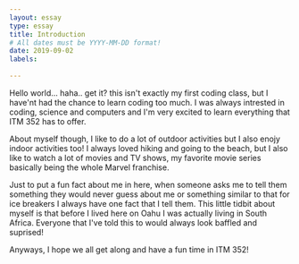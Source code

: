 ```yaml
---
layout: essay
type: essay
title: Introduction
# All dates must be YYYY-MM-DD format!
date: 2019-09-02
labels:
  
---
```


Hello world... haha.. get it? this isn't exactly my first coding class, but I have'nt had the chance to learn coding too much. I was always intrested in coding, science and computers and I'm very excited to learn everything that ITM 352 has to offer.

About myself though, I like to do a lot of outdoor activities but I also enojy indoor activities too! I always loved hiking and going to the beach, but I also like to watch a lot of movies and TV shows, my favorite movie series basically being the whole Marvel franchise. 

Just to put a fun fact about me in here, when someone asks me to tell them something they would never guess about me or something similar to that for ice breakers I always have one fact that I tell them. This little tidbit about myself is that before I lived here on Oahu I was actually living in South Africa. Everyone that I've told this to would always look baffled and suprised!

Anyways, I hope we all get along and have a fun time in ITM 352!

